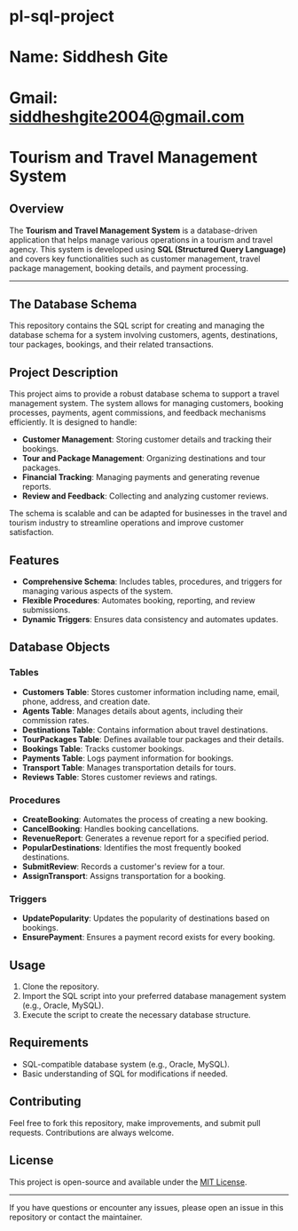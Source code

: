 # pl-sql-project
# Name: Siddhesh Gite
# Gmail: siddheshgite2004@gmail.com

# Tourism and Travel Management System

## Overview
The **Tourism and Travel Management System** is a database-driven application that helps manage various operations in a tourism and travel agency. This system is developed using **SQL (Structured Query Language)** and covers key functionalities such as customer management, travel package management, booking details, and payment processing.

---


## The Database Schema

This repository contains the SQL script for creating and managing the database schema for a system involving customers, agents, destinations, tour packages, bookings, and their related transactions.

## Project Description
This project aims to provide a robust database schema to support a travel management system. The system allows for managing customers, booking processes, payments, agent commissions, and feedback mechanisms efficiently. It is designed to handle:

- **Customer Management**: Storing customer details and tracking their bookings.
- **Tour and Package Management**: Organizing destinations and tour packages.
- **Financial Tracking**: Managing payments and generating revenue reports.
- **Review and Feedback**: Collecting and analyzing customer reviews.

The schema is scalable and can be adapted for businesses in the travel and tourism industry to streamline operations and improve customer satisfaction.

## Features
- **Comprehensive Schema**: Includes tables, procedures, and triggers for managing various aspects of the system.
- **Flexible Procedures**: Automates booking, reporting, and review submissions.
- **Dynamic Triggers**: Ensures data consistency and automates updates.

## Database Objects

### Tables
- **Customers Table**: Stores customer information including name, email, phone, address, and creation date.
- **Agents Table**: Manages details about agents, including their commission rates.
- **Destinations Table**: Contains information about travel destinations.
- **TourPackages Table**: Defines available tour packages and their details.
- **Bookings Table**: Tracks customer bookings.
- **Payments Table**: Logs payment information for bookings.
- **Transport Table**: Manages transportation details for tours.
- **Reviews Table**: Stores customer reviews and ratings.

### Procedures
- **CreateBooking**: Automates the process of creating a new booking.
- **CancelBooking**: Handles booking cancellations.
- **RevenueReport**: Generates a revenue report for a specified period.
- **PopularDestinations**: Identifies the most frequently booked destinations.
- **SubmitReview**: Records a customer's review for a tour.
- **AssignTransport**: Assigns transportation for a booking.

### Triggers
- **UpdatePopularity**: Updates the popularity of destinations based on bookings.
- **EnsurePayment**: Ensures a payment record exists for every booking.

## Usage
1. Clone the repository.
2. Import the SQL script into your preferred database management system (e.g., Oracle, MySQL).
3. Execute the script to create the necessary database structure.

## Requirements
- SQL-compatible database system (e.g., Oracle, MySQL).
- Basic understanding of SQL for modifications if needed.

## Contributing
Feel free to fork this repository, make improvements, and submit pull requests. Contributions are always welcome.

## License
This project is open-source and available under the [MIT License](LICENSE).

---

If you have questions or encounter any issues, please open an issue in this repository or contact the maintainer.
